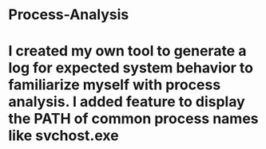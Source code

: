 # Process-Analysis
# I created my own tool to generate a log for expected system behavior to familiarize myself with process analysis. I added feature to display the PATH of common process names like svchost.exe
